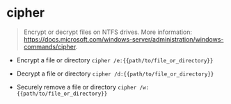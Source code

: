 # cipher
> Encrypt or decrypt files on NTFS drives.
> More information: <https://docs.microsoft.com/windows-server/administration/windows-commands/cipher>.

- Encrypt a file or directory
`cipher /e:{{path/to/file_or_directory}}`

- Decrypt a file or directory
`cipher /d:{{path/to/file_or_directory}}`

- Securely remove a file or directory
`cipher /w:{{path/to/file_or_directory}}`
